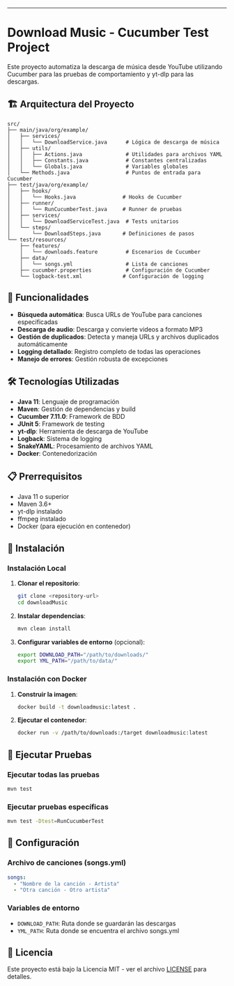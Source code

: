 
---

# Download Music - Cucumber Test Project

Este proyecto automatiza la descarga de música desde YouTube utilizando Cucumber para las pruebas de comportamiento y yt-dlp para las descargas.

## 🏗️ Arquitectura del Proyecto

```
src/
├── main/java/org/example/
│   ├── services/
│   │   └── DownloadService.java      # Lógica de descarga de música
│   ├── utils/
│   │   ├── Actions.java              # Utilidades para archivos YAML
│   │   ├── Constants.java            # Constantes centralizadas
│   │   └── Globals.java              # Variables globales
│   └── Methods.java                  # Puntos de entrada para Cucumber
├── test/java/org/example/
│   ├── hooks/
│   │   └── Hooks.java               # Hooks de Cucumber
│   ├── runner/
│   │   └── RunCucumberTest.java     # Runner de pruebas
│   ├── services/
│   │   └── DownloadServiceTest.java  # Tests unitarios
│   └── steps/
│       └── DownloadSteps.java       # Definiciones de pasos
└── test/resources/
    ├── features/
    │   └── downloads.feature         # Escenarios de Cucumber
    ├── data/
    │   └── songs.yml                 # Lista de canciones
    ├── cucumber.properties           # Configuración de Cucumber
    └── logback-test.xml             # Configuración de logging
```

## 🚀 Funcionalidades

- **Búsqueda automática**: Busca URLs de YouTube para canciones especificadas
- **Descarga de audio**: Descarga y convierte videos a formato MP3
- **Gestión de duplicados**: Detecta y maneja URLs y archivos duplicados automáticamente
- **Logging detallado**: Registro completo de todas las operaciones
- **Manejo de errores**: Gestión robusta de excepciones

## 🛠️ Tecnologías Utilizadas

- **Java 11**: Lenguaje de programación
- **Maven**: Gestión de dependencias y build
- **Cucumber 7.11.0**: Framework de BDD
- **JUnit 5**: Framework de testing
- **yt-dlp**: Herramienta de descarga de YouTube
- **Logback**: Sistema de logging
- **SnakeYAML**: Procesamiento de archivos YAML
- **Docker**: Contenedorización

## 📋 Prerrequisitos

- Java 11 o superior
- Maven 3.6+
- yt-dlp instalado
- ffmpeg instalado
- Docker (para ejecución en contenedor)

## 🔧 Instalación

### Instalación Local

1. **Clonar el repositorio**:
   ```bash
   git clone <repository-url>
   cd downloadMusic
   ```

2. **Instalar dependencias**:
   ```bash
   mvn clean install
   ```

3. **Configurar variables de entorno** (opcional):
   ```bash
   export DOWNLOAD_PATH="/path/to/downloads/"
   export YML_PATH="/path/to/data/"
   ```

### Instalación con Docker

1. **Construir la imagen**:
   ```bash
   docker build -t downloadmusic:latest .
   ```

2. **Ejecutar el contenedor**:
   ```bash
   docker run -v /path/to/downloads:/target downloadmusic:latest
   ```

## 🧪 Ejecutar Pruebas

### Ejecutar todas las pruebas
```bash
mvn test
```

### Ejecutar pruebas específicas
```bash
mvn test -Dtest=RunCucumberTest
```

## 📁 Configuración

### Archivo de canciones (songs.yml)
```yaml
songs:
  - "Nombre de la canción - Artista"
  - "Otra canción - Otro artista"
```

### Variables de entorno
- `DOWNLOAD_PATH`: Ruta donde se guardarán las descargas
- `YML_PATH`: Ruta donde se encuentra el archivo songs.yml

## 📄 Licencia

Este proyecto está bajo la Licencia MIT - ver el archivo [LICENSE](LICENSE) para detalles.
